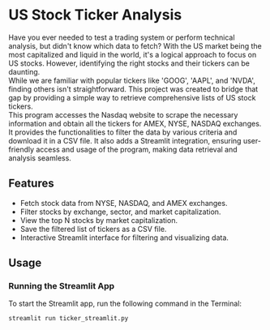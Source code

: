 # US Stock Ticker Analysis

Have you ever needed to test a trading system or perform technical analysis, but didn't know which data to fetch? With the US market being the most capitalized and liquid in the world, it's a logical approach to focus on US stocks. However, identifying the right stocks and their tickers can be daunting. \
While we are familiar with popular tickers like 'GOOG', 'AAPL', and 'NVDA', finding others isn't straightforward. This project was created to bridge that gap by providing a simple way to retrieve comprehensive lists of US stock tickers. \
This program accesses the Nasdaq website to scrape the necessary information and obtain all the tickers for AMEX, NYSE, NASDAQ exchanges. \
It provides the functionalities to filter the data by various criteria and download it in a CSV file. It also adds a Streamlit integration, ensuring user-friendly access and usage of the program, making data retrieval and analysis seamless.


## Features
- Fetch stock data from NYSE, NASDAQ, and AMEX exchanges.
- Filter stocks by exchange, sector, and market capitalization.
- View the top N stocks by market capitalization.
- Save the filtered list of tickers as a CSV file.
- Interactive Streamlit interface for filtering and visualizing data.

## Usage

### Running the Streamlit App
To start the Streamlit app, run the following command in the Terminal:
```sh
streamlit run ticker_streamlit.py

